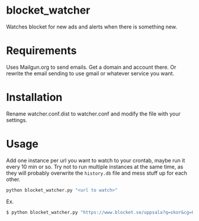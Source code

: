 # blocket_watcher
Watches blocket for new ads and alerts when there is something new.

# Requirements
Uses Mailgun.org to send emails. Get a domain and account there. Or rewrite the email sending to use gmail or whatever service you want.

# Installation
Rename watcher.conf.dist to watcher.conf and modify the file with your settings.

# Usage
Add one instance per url you want to watch to your crontab, maybe run it every 10 min or so. Try not to run multiple instances at the same time, as they will probably overwrite the `history.db` file and mess stuff up for each other.

```bash
python blocket_watcher.py "<url to watch>"
```

Ex.

```bash
$ python blocket_watcher.py "https://www.blocket.se/uppsala?q=skor&cg=0&w=1&st=s&c=&ca=10&is=1&l=0&md=th"
```
